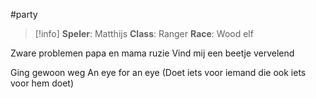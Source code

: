 #party
>[!info]
>**Speler**: Matthijs
>**Class**: Ranger
>**Race**: Wood elf

Zware problemen
papa en mama ruzie
Vind mij een beetje vervelend 

Ging gewoon weg
An eye for an eye (Doet iets voor iemand die ook iets voor hem doet)


